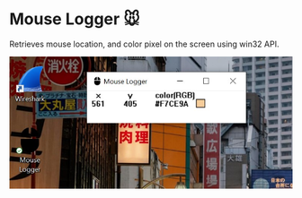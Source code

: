 # Mouse Logger 🐭
Retrieves mouse location, and color pixel on the screen using win32 API.

![App](https://github.com/leducphuong19122004/Mouse-Logger/blob/master/image.jfif)
